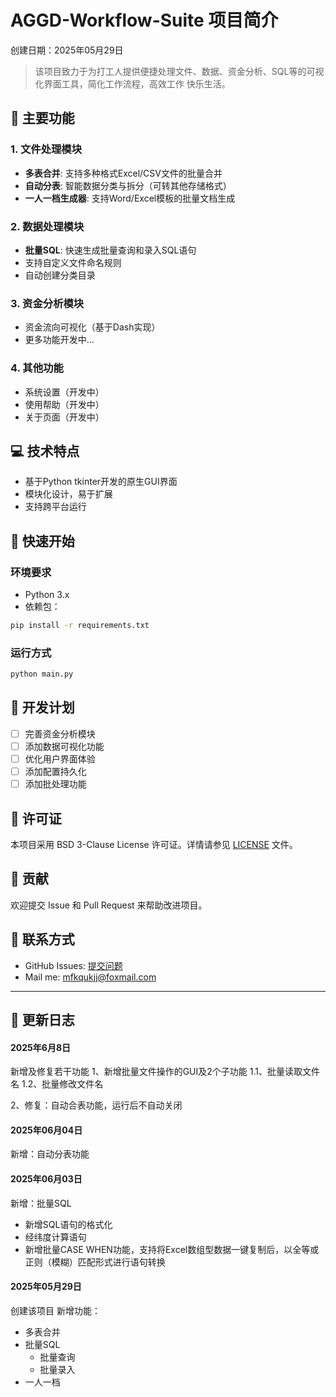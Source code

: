 # AGGD-Workflow-Suite 项目简介
创建日期：2025年05月29日

> 该项目致力于为打工人提供便捷处理文件、数据、资金分析、SQL等的可视化界面工具，简化工作流程，高效工作 快乐生活。

## 🌟 主要功能

### 1. 文件处理模块
- **多表合并**: 支持多种格式Excel/CSV文件的批量合并
- **自动分表**: 智能数据分类与拆分（可转其他存储格式）
- **一人一档生成器**: 支持Word/Excel模板的批量文档生成

### 2. 数据处理模块
- **批量SQL**: 快速生成批量查询和录入SQL语句
- 支持自定义文件命名规则
- 自动创建分类目录

### 3. 资金分析模块
- 资金流向可视化（基于Dash实现）
- 更多功能开发中...

### 4. 其他功能
- 系统设置（开发中）
- 使用帮助（开发中）
- 关于页面（开发中）

## 💻 技术特点
- 基于Python tkinter开发的原生GUI界面
- 模块化设计，易于扩展
- 支持跨平台运行

## 🚀 快速开始

### 环境要求
- Python 3.x
- 依赖包：
```bash
pip install -r requirements.txt
```

### 运行方式
```bash
python main.py
```

## 📝 开发计划
- [ ] 完善资金分析模块
- [ ] 添加数据可视化功能
- [ ] 优化用户界面体验
- [ ] 添加配置持久化
- [ ] 添加批处理功能

## 📄 许可证
本项目采用 BSD 3-Clause License 许可证。详情请参见 [LICENSE](LICENSE) 文件。

## 🤝 贡献
欢迎提交 Issue 和 Pull Request 来帮助改进项目。

## 📮 联系方式
- GitHub Issues: [提交问题](https://github.com/mfkqukjj/AGGD-Workflow-Suite/issues)
- Mail me: mfkqukjj@foxmail.com


----

## 📝 更新日志

#### 2025年6月8日
新增及修复若干功能
1、新增批量文件操作的GUI及2个子功能
1.1、批量读取文件名
1.2、批量修改文件名

2、修复：自动合表功能，运行后不自动关闭


#### 2025年06月04日
新增：自动分表功能

#### 2025年06月03日
新增：批量SQL
- 新增SQL语句的格式化
- 经纬度计算语句
- 新增批量CASE WHEN功能，支持将Excel数组型数据一键复制后，以全等或正则（模糊）匹配形式进行语句转换


#### 2025年05月29日

创建该项目
新增功能：
- 多表合并
- 批量SQL
  - 批量查询
  - 批量录入
- 一人一档

